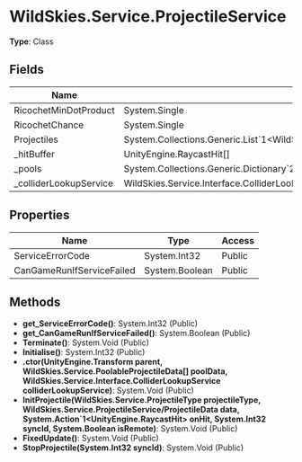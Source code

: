 ﻿# WildSkies.Service.ProjectileService

**Type**: Class

## Fields

| Name | Type | Access |
|------|------|--------|
| RicochetMinDotProduct | System.Single | Private |
| RicochetChance | System.Single | Private |
| Projectiles | System.Collections.Generic.List`1<WildSkies.Service.ProjectileService/ProjectileInstance> | Private |
| _hitBuffer | UnityEngine.RaycastHit[] | Private |
| _pools | System.Collections.Generic.Dictionary`2<WildSkies.Service.ProjectileType,WildSkies.Service.ProjectileService/ProjectilePool> | Private |
| _colliderLookupService | WildSkies.Service.Interface.ColliderLookupService | Private |

## Properties

| Name | Type | Access |
|------|------|--------|
| ServiceErrorCode | System.Int32 | Public |
| CanGameRunIfServiceFailed | System.Boolean | Public |

## Methods

- **get_ServiceErrorCode()**: System.Int32 (Public)
- **get_CanGameRunIfServiceFailed()**: System.Boolean (Public)
- **Terminate()**: System.Void (Public)
- **Initialise()**: System.Int32 (Public)
- **.ctor(UnityEngine.Transform parent, WildSkies.Service.PoolableProjectileData[] poolData, WildSkies.Service.Interface.ColliderLookupService colliderLookupService)**: System.Void (Public)
- **InitProjectile(WildSkies.Service.ProjectileType projectileType, WildSkies.Service.ProjectileService/ProjectileData data, System.Action`1<UnityEngine.RaycastHit> onHit, System.Int32 syncId, System.Boolean isRemote)**: System.Void (Public)
- **FixedUpdate()**: System.Void (Public)
- **StopProjectile(System.Int32 syncId)**: System.Void (Public)

